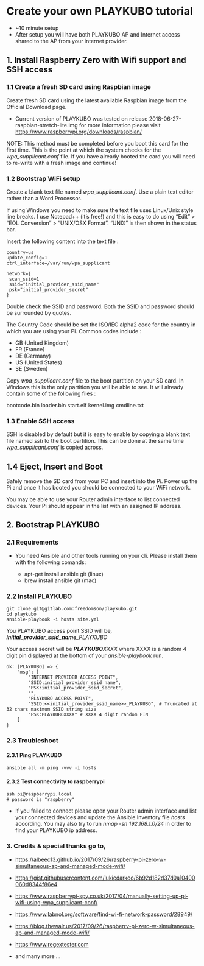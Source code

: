 # Create your own PLAYKUBO tutorial

- ~10 minute setup
- After setup you will have both PLAYKUBO AP and Internet access shared to the AP from your internet provider.

## 1. Install Raspberry Zero with Wifi support and SSH access

### 1.1 Create a fresh SD card using Raspbian image

Create fresh SD card using the latest available Raspbian image from the Official Download page.

- Current version of PLAYKUBO was tested on release 2018-06-27-raspbian-stretch-lite.img for more information please visit https://www.raspberrypi.org/downloads/raspbian/

NOTE: This method must be completed before you boot this card for the first time. This is the point at which the system checks for the *wpa_supplicant.conf* file. If you have already booted the card you will need to re-write with a fresh image and continue!

### 1.2 Bootstrap WiFi setup

Create a blank text file named *wpa_supplicant.conf*. Use a plain text editor rather than a Word Processor.

If using Windows you need to make sure the text file uses Linux/Unix style line breaks. I use Notepad++ (it’s free!) and this is easy to do using “Edit” > “EOL Conversion” > “UNIX/OSX Format”. “UNIX” is then shown in the status bar.

Insert the following content into the text file :

```
country=us
update_config=1
ctrl_interface=/var/run/wpa_supplicant

network={
 scan_ssid=1
 ssid="initial_provider_ssid_name"
 psk="initial_provider_secret"
}
```

Double check the SSID and password. Both the SSID and password should be surrounded by quotes.

The Country Code should be set the ISO/IEC alpha2 code for the country in which you are using your Pi. Common codes include :

- GB (United Kingdom)
- FR (France)
- DE (Germany)
- US (United States)
- SE (Sweden)

Copy *wpa_supplicant.conf* file to the boot partition on your SD card. In Windows this is the only partition you will be able to see. It will already contain some of the following files :

bootcode.bin
loader.bin
start.elf
kernel.img
cmdline.txt

### 1.3 Enable SSH access

SSH is disabled by default but it is easy to enable by copying a blank text file named *ssh* to the boot partition. This can be done at the same time *wpa_supplicant.conf* is copied across.

## 1.4 Eject, Insert and Boot

Safely remove the SD card from your PC and insert into the Pi. Power up the Pi and once it has booted you should be connected to your WiFi network.

You may be able to use your Router admin interface to list connected devices. Your Pi should appear in the list with an assigned IP address.

## 2. Bootstrap PLAYKUBO

### 2.1 Requirements

- You need Ansible and other tools running on your cli. Please install them with the following comands:

    * apt-get install ansible git (linux)
    * brew install ansible git (mac)

### 2.2 Install PLAYKUBO
```
git clone git@gitlab.com:freedomson/playkubo.git
cd playkubo
ansible-playbook -i hosts site.yml
```

You PLAYKUBO access point SSID will be, *<b>initial_provider_ssid_name</b>_PLAYKUBO*

Your access secret will be *<b>PLAYKUBO</b>XXXX* where XXXX is a random 4 digit pin displayed at the bottom of your *ansible-playbook* run.

```
ok: [PLAYKUBO] => {
    "msg": [
        "INTERNET PROVIDER ACCESS POINT",
        "SSID:initial_provider_ssid_name",
        "PSK:initial_provider_ssid_secret",
        "",
        "PLAYKUBO ACCESS POINT",
        "SSID:<<initial_provider_ssid_name>>_PLAYKUBO", # Truncated at 32 chars maximum SSID string size
        "PSK:PLAYKUBOXXXX" # XXXX 4 digit random PIN
    ]
}
```

### 2.3 Troubleshoot

#### 2.3.1 Ping PLAYKUBO
```
ansible all -m ping -vvv -i hosts
```

#### 2.3.2 Test connectivity to raspberrypi

```
ssh pi@raspberrypi.local
# password is "raspberry"
```

- If you failed to connect please open your Router admin interface and list your connected devices and update the Ansible Inventory file *hosts* according.
You may also try to run *nmap  -sn  192.168.1.0/24* in order to find your PLAYKUBO ip address.

### 3. Credits & special thanks go to,

- https://albeec13.github.io/2017/09/26/raspberry-pi-zero-w-simultaneous-ap-and-managed-mode-wifi/

- https://gist.githubusercontent.com/lukicdarkoo/6b92d182d37d0a10400060d8344f86e4

- https://www.raspberrypi-spy.co.uk/2017/04/manually-setting-up-pi-wifi-using-wpa_supplicant-conf/

- https://www.labnol.org/software/find-wi-fi-network-password/28949/

- https://blog.thewalr.us/2017/09/26/raspberry-pi-zero-w-simultaneous-ap-and-managed-mode-wifi/

- https://www.regextester.com

- and many more ...